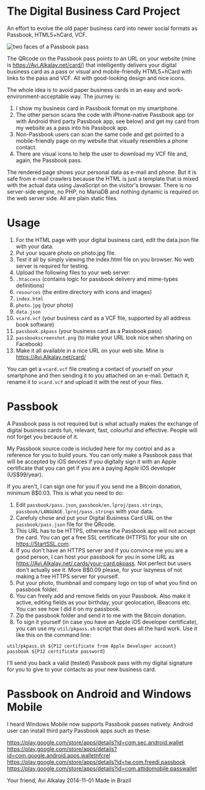 The Digital Business Card Project
=================================

An effort to evolve the old paper business card into newer social formats as Passbook, HTML5+hCard, VCF.

![two faces of a Passbook pass](https://cloud.githubusercontent.com/assets/3484242/4873626/2b9949d2-621d-11e4-8e2a-f44aafe6faeb.png)

The QRcode on the Passbook pass points to an URL on your website (mine is https://Avi.Alkalay.net/card/) that intelligently
delivers your digital business card as a pass or visual and mobile-friendly HTML5+hCard with links to the pass and VCF.
All with good-looking design and nice icons.

The whole idea is to avoid paper business cards in an easy and work-environment-acceptable way. The journey is:

1. I show my business card in Passbook format on my smartphone.
2. The other person scans the code with iPhone-native Passbook app (or with Android third party Passbook app, see below) and get my card from my website as a pass into his Passbook app.
3. Non-Passbook users can scan the same code and get pointed to a mobile-friendly page on my website that visually resembles a phone contact.
4. There are visual icons to help the user to download my VCF file and, again, the Passbook pass.

The rendered page shows your personal data as e-mail and phone. But it is safe from e-mail
crawlers because the HTML is just a template that is mixed with the actual data using
JavaScript on the visitor's browser. There is no server-side engine, no PHP, no MariaDB
and nothing dynamic is required on the web server side. All are plain static files.

Usage
=====

1. For the HTML page with your digital business card, edit the data.json file with your data.
2. Put your square photo on photo.jpg file. 
3. Test it all by simply viewing the index.html file on you browser. No web server is required for testing.
4. Upload the following files to your web server:
  1. `.htaccess` (contains logic for passbook delivery and mime-types definitions)
  2. `resources` (the entire directory with icons and images)
  3. `index.html`
  4. `photo.jpg` (your photo)
  5. `data.json`
  6. `vcard.vcf` (your business card as a VCF file, supported by all address book software)
  7. `passbook.pkpass` (your business card as a Passbook pass)
  8. `passbookscreenshot.png` (to make your URL look nice when sharing on Facebook)
5. Make it all available in a nice URL on your web site. Mine is https://Avi.Alkalay.net/card/

You can get a `vcard.vcf` file creating a contact of yourself on your smartphone and then sending it to you attached on an e-mail.
Dettach it, rename it to `vcard.vcf` and upload it with the rest of your files.

Passbook
========

A Passbook pass is not required but is what actually makes the exchange of digital business cards fun, relevant, fast, colourful and effective. People will not forget you because of it.

My Passbook source code is included here for my control and as a reference for you to build yours. You can only make a Passbook pass that will be accepted by
iOS devices if you digitally sign it with an Apple certificate that you can get if you are a paying Apple iOS developer (US$99/year).

If you aren't, I can sign one for you if you send me a Bitcoin donation, minimum B$0.03. This is what you need to do:

1. Edit `passbook/pass.json`, `passbook/en.lproj/pass.strings`, `passbook/LANGUAGE.lproj/pass.strings` with your data.
2. Carefuly chose and put your Digital Business Card URL on the `passbook/pass.json` file for the QRcode.
3. This URL has to be HTTPS, otherwise the Passbook app will not accept the card. You can get a free SSL certificate (HTTPS) for your site on https://StartSSL.com.
4. If you don't have an HTTPS server and if you convince me you are a good person, I can host your passbook for you in some URL as https://Avi.Alkalay.net/.cards/your-card.pkpass. Not perfect but users don't actually see it. More B$0.09 please, for your lazyness of not making a free HTTPS server for yourself.
5. Put your photo, thumbnail and company logo on top of what you find on passbook folder.
6. You can freely add and remove fields on your Passbook. Also make it active, editing fields as your birthday, your geolocation, iBeacons etc. You can see how I did it on my passbook.
7. Zip the passbook folder and send it to me with the Bitcoin donation.
8. To sign it yourself (in case you have an Apple iOS developer certificate), you can use my `util/pkpass.sh` script that does all the hard work. Use it like this on the command line:
```
util/pkpass.sh ${P12 certificate from Apple Developer account} passbook ${P12 certificate password}
```

I'll send you back a valid (tested) Passbook pass with my digital signature for you to give to your contacts as your new business card.

Passbook on Android and Windows Mobile
======================================

I heard Windows Mobile now supports Passbook passes natively. Android user can install third party Passbook apps such as these:

https://play.google.com/store/apps/details?id=com.sec.android.wallet
https://play.google.com/store/apps/details?id=com.google.android.apps.walletnfcrel
https://play.google.com/store/apps/details?id=tw.com.freedi.passbook
https://play.google.com/store/apps/details?id=com.attidomobile.passwallet

Your friend,
Avi Alkalay <avi at unix do sh>
2014-11-01
Made in Brazil